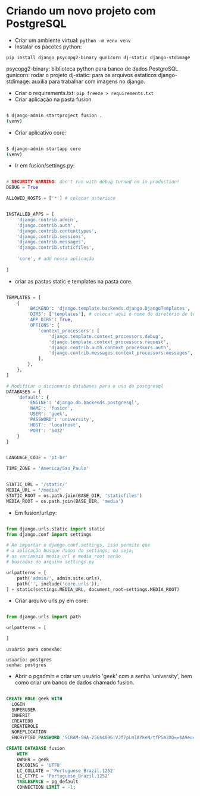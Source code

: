 # Criando um novo projeto com PostgreSQL

- Criar um ambiente virtual: `python -m venv venv`
- Instalar os pacotes python:

`pip install django psycopg2-binary gunicorn dj-static django-stdimage`


psycopg2-binary: biblioteca python para banco de dados PostgreSQL
gunicorn: rodar o projeto
dj-static: para os arquivos estaticos
django-stdimage: auxilia para trabalhar com imagens no django.

- Criar o requirements.txt: `pip freeze > requirements.txt`
- Criar aplicação na pasta fusion

```bash

$ django-admin startproject fusion .
(venv)

```

- Criar aplicativo core:

```bash

$ django-admin startapp core
(venv)

```

- Ir em fusion/settings.py:

```python

# SECURITY WARNING: don't run with debug turned on in production!
DEBUG = True

ALLOWED_HOSTS = ['*'] # colocar asterisco


INSTALLED_APPS = [
    'django.contrib.admin',
    'django.contrib.auth',
    'django.contrib.contenttypes',
    'django.contrib.sessions',
    'django.contrib.messages',
    'django.contrib.staticfiles',
    
    'core', # add nossa aplicação
    
]

```

- criar as pastas static e templates na pasta core.

```python 

TEMPLATES = [
    {
        'BACKEND': 'django.template.backends.django.DjangoTemplates',
        'DIRS': ['templates'], # colocar aqui o nome do diretório de templates 
        'APP_DIRS': True,
        'OPTIONS': {
            'context_processors': [
                'django.template.context_processors.debug',
                'django.template.context_processors.request',
                'django.contrib.auth.context_processors.auth',
                'django.contrib.messages.context_processors.messages',
            ],
        },
    },
]

# Modificar o dicionario databases para o uso do postgresql
DATABASES = {
    'default': {
        'ENGINE': 'django.db.backends.postgresql',
        'NAME': 'fusion',
        'USER': 'geek',
        'PASSWORD': 'university',
        'HOST': 'localhost',
        'PORT': '5432'
    }
}


LANGUAGE_CODE = 'pt-br'

TIME_ZONE = 'America/Sao_Paulo'


STATIC_URL = '/static/'
MEDIA_URL = '/media/'
STATIC_ROOT = os.path.join(BASE_DIR, 'staticfiles')
MEDIA_ROOT = os.path.join(BASE_DIR, 'media')

```

- Em fusion/url.py:

```python

from django.urls.static import static
from django.conf import settings

# Ao importar o django.conf.settings, isso permite que 
# a aplicação busque dados do settings, ou seja, 
# as variaveis media_url e media_root serão
# buscados do arquivo settings.py

urlpatterns = [
    path('admin/', admin.site.urls),
    path('', include('core.urls')),
] + static(settings.MEDIA_URL, document_root=settings.MEDIA_ROOT)


```

- Criar arquivo urls.py em core:

```python

from django.urls import path

urlpatterns = [

]

```

```text
usuário para conexão:

usuario: postgres
senha: postgres
```

- Abrir o pgadmin e criar um usuário 'geek' com a senha 'university', bem como
criar um banco de dados chamado fusion.


```sql

CREATE ROLE geek WITH
  LOGIN
  SUPERUSER
  INHERIT
  CREATEDB
  CREATEROLE
  NOREPLICATION
  ENCRYPTED PASSWORD 'SCRAM-SHA-256$4096:VJf7pLmlAYkeN/tfPSm3XQ==$A9eucR5HBz6hxi7Fny9v/NO9RLD/Vg/rV2NrZBHuGdg=:UPdZMtSYcyn0srVKSoWtHOpQB0nYnqvt2eHSmb+cjD0=';

CREATE DATABASE fusion
    WITH
    OWNER = geek
    ENCODING = 'UTF8'
    LC_COLLATE = 'Portuguese_Brazil.1252'
    LC_CTYPE = 'Portuguese_Brazil.1252'
    TABLESPACE = pg_default
    CONNECTION LIMIT = -1;

```
